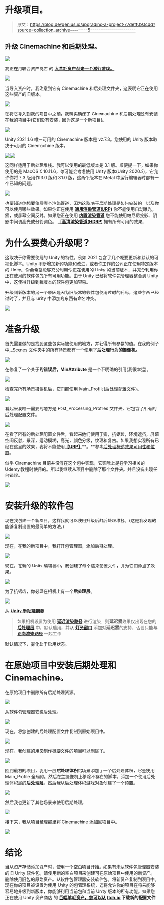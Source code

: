 # 升级项目。

> 原文：<https://blog.devgenius.io/upgrading-a-project-77deff090cdd?source=collection_archive---------5----------------------->

## 升级 Cinemachine 和后期处理。

![](img/9ca4c1d18a1f50688ba455b0697aa9e8.png)

我正在用联合资产商店 的 [**大羊毛资产创建一个潜行游戏。**](https://assetstore.unity.com/packages/templates/tutorials/the-great-fleece-110186)

![](img/7c4e50ca1276faf164064f56897adb21.png)

当导入资产时，我注意到它有 Cinemachine 和后处理文件夹，这表明它正在使用这些资产的旧版本。

![](img/648fbbee338bd1b9f119171363900513.png)

在将它导入到我的项目中之前，我确实确保了 Cinemachine 和后期处理没有安装在我的项目中(它们没有安装，因为这是一个新项目)。

![](img/472b279db48622b7a1782f72be4b9e1b.png)

Unity 2021.1.6 唯一可用的 Cinemachine 版本是 v2.7.3。您使用的 Unity 版本取决于可用的 Cinemachine 版本。

![](img/0374e8c86ca544a44180fb11757c17b8.png)![](img/19300d0669b5dd1adcbdefb2fcd3de6a.png)

这同样适用于后处理堆栈。我可以使用的最低版本是 3.1 版。顺便提一下，如果你使用的是 MacOS X 10.11.6，你可能会考虑使用 Unity 版本(Unity 2020.2)，它允许你将 2.3 版用作 3.0 版和 3.1.0 版，这两个版本在 Metal 中运行编辑器时都有一个已知的问题。

![](img/297ccd9c5ecb50ec4cb86df08dbc122b.png)

也要知道你想要使用哪个渲染管道，因为这取决于后期处理是如何安装的，以及你可以使用哪些效果。如果你正在使用 [**通用渲染管道(URP)**](https://docs.unity3d.com/Packages/com.unity.render-pipelines.universal@latest/index.html) 你不能使用自动曝光，雾，或屏幕空间反射。如果您正在使用 [**内置渲染管道**](https://docs.unity3d.com/2021.1/Documentation/Manual/SL-RenderPipeline.html) 您不能使用帕尼尼投影、阴影中间调高光或分割调色。 [**【高清渲染管道(HDRP)**](https://docs.unity3d.com/Packages/com.unity.render-pipelines.high-definition@latest/index.html?preview=1) 拥有所有可用的效果。

# 为什么要费心升级呢？

这取决于你需要使用的 Unity 的特性，例如 2021 包含了几个概要更新和默认的可视化脚本。Unity 不断增加新的功能和改进，或者你工作的公司正在使用特定版本的 Unity。你会希望能够充分利用你正在使用的 Unity 的当前版本，并充分利用你正在使用的软件包的所有可用功能。由于 Unity 已经将软件包管理器整合到 Unity 中，这使得升级到新版本的软件包更加容易。

升级到新版本的另一个原因是因为旧版本的软件包使用过时的代码，这些东西已经过时了，并且与 unity 中添加的东西有命名冲突。

![](img/7565cc3fb968439d050ca1301f89539a.png)

# 准备升级

首先需要做的是找到这些包实际被使用的地方，并获得所有参数的值。在我的例子中,_Scenes 文件夹中的所有场景都有一个使用了**后处理行为的摄像机。**

![](img/0a4341addbcbdca3029b709b3ff82d47.png)

在修复了一个关于**的错误后，MinAttribute** 是一个不明确的引用(我很幸运)。

![](img/6dbf2033838a6eb0a7c0663baaa530de.png)

检查完所有场景摄像机后，它们都使用 Main_Profile(后处理配置文件)。

![](img/3ae83488b9e2d27ac5b2ca491f2a4fd5.png)

看起来我唯一需要的地方是 Post_Processing_Profiles 文件夹，它包含了所有的后处理配置文件。

![](img/146b953cfa5014b98f1ca7b0d68d5a29.png)

在看了所有的后处理配置文件后，看起来他们使用了雾，抗锯齿，环境遮挡，屏幕空间反射，景深，运动模糊，高光，颜色分级，纹理和复古。如果我想实现所有已经在这里的效果，我将不能使用[**【URP】**](https://docs.unity3d.com/Packages/com.unity.render-pipelines.universal@latest/index.html)**。**参考[后处理概述效果可用性和位置](https://docs.unity3d.com/2021.1/Documentation/Manual/PostProcessingOverview.html#effect-availability-and-location)。

似乎 Cinemachine 目前并没有在这个包中实现，它实际上是在学习相关的 Udemy 教程时使用的。所以我继续从项目中删除了那个文件夹。并且没有出现任何错误。

![](img/cbf604dcd57c1f5f7ee019987fd9df39.png)

# 安装升级的软件包

现在我创建一个新项目，这样我就可以使用升级后的后处理堆栈。(这是我发现的能够复制设置的最简单的方法。)

![](img/6af0694998fc0192a88b1ca0865cde27.png)

现在，在我的新项目中，我打开包管理器，添加后期处理。

![](img/6bc78487308967f627be2cd8f2bb773d.png)

现在，在新的 Unity 编辑器中，我创建了每个渲染配置文件，并为它们添加了效果。

![](img/de9455975e333a16f09e91aa9b7d0c95.png)

为了抗锯齿，你必须在相机上有一个**后处理层**。

![](img/c6e4b35a85971b53b3f223b3d91a1c7a.png)

从 [**Unity 手动延期雾**](https://docs.unity3d.com/Packages/com.unity.postprocessing@3.1/manual/Deferred-Fog.html)

> 如果相机设置为使用 [**延迟渲染路径**](https://docs.unity3d.com/Manual/RenderTech-DeferredShading.html) 进行渲染，则**延迟雾**效果仅出现在您的 [**后处理层**](https://docs.unity3d.com/Packages/com.unity.postprocessing@latest?subfolder=/manual/Quick-start.html#post-process-layer) 中。默认启用，并从 [**灯光窗口**](https://docs.unity3d.com/Manual/lighting-window.html) 添加对**延迟雾**的支持，否则只能与 [**正向渲染路径**](https://docs.unity3d.com/Manual/RenderTech-ForwardRendering.html) 一起工作

默认情况下，雾化处于启用状态。

# 在原始项目中安装后期处理和 Cinemachine。

在原始项目中删除所有后期处理资源。

![](img/abfa8dcd6e163b71e3f0c3d416b464f5.png)

从软件包管理器安装后处理。

![](img/1f4c30bedfcb20e3acf52f74ab4236f1.png)

现在，将您创建的后处理配置文件复制到原始项目中。

![](img/722f0b3606404df0ee641c1f833dfe6c.png)

现在，我创建的用来制作概要文件的项目可以删除了。

![](img/3fb42e5a659ce21d5ff3044e7e4e0744.png)

回到最初的项目，我用一层**后处理体积**给场景添加了一个后处理体积，它是使用 Main_Profile 全局的。然后在主摄像机上移除不存在的脚本，添加一个使用后处理体积层的**后处理层**。然后我从后处理体积游戏对象创建了一个预置。

![](img/63a8e46f76bece0d0167d7d081107c4a.png)

然后我也更新了其他场景来使用后期处理。

![](img/8324e385082c41e43ca1af64d0c7e9da.png)

接下来，我从项目经理那里将 Cinemachine 添加回项目中。

![](img/1d2566fe6bfaef6b732c1c4fbc2bcc88.png)

# 结论

当从资产存储添加资产时，使用一个空白项目开始。如果有未从软件包管理器安装的旧 Unity 软件包，请使用新的空白项目来创建可在原始项目中使用的新资产。删除使用旧包的原始资产。从软件包管理器安装软件包。将新资产复制到项目中。现在你的项目被设置为使用 Unity 的包管理系统，这将允许你的项目在将来能够容易地升级到新版本，你能够利用当前包和当前 Unity 版本的所有功能。如果您正在使用 Unity 资产商店 的 [**巨幅羊毛资产，您可以从**](https://assetstore.unity.com/packages/templates/tutorials/the-great-fleece-110186) **[**Itch.io**](https://ktmarine1999.itch.io/great-fleece-upgrade-package) 下载新的配置文件**